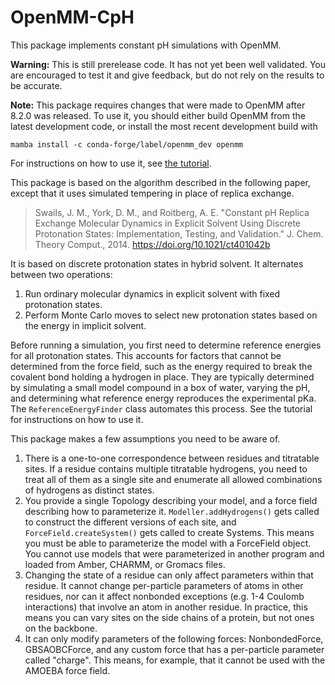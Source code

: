 # OpenMM-CpH

This package implements constant pH simulations with OpenMM.

**Warning:** This is still prerelease code.  It has not yet been well validated.  You are
encouraged to test it and give feedback, but do not rely on the results to be accurate.

**Note:** This package requires changes that were made to OpenMM after 8.2.0 was released.
To use it, you should either build OpenMM from the latest development code, or install the
most recent development build with

```
mamba install -c conda-forge/label/openmm_dev openmm
```

For instructions on how to use it, see [the tutorial](Tutorial.ipynb).

This package is based on the algorithm described in the following paper, except that it uses
simulated tempering in place of replica exchange.

> Swails, J. M., York, D. M., and Roitberg, A. E. "Constant pH Replica Exchange Molecular Dynamics
> in Explicit Solvent Using Discrete Protonation States: Implementation, Testing, and Validation."
> J. Chem. Theory Comput., 2014. https://doi.org/10.1021/ct401042b

It is based on discrete protonation states in hybrid solvent.  It alternates between two operations:

1. Run ordinary molecular dynamics in explicit solvent with fixed protonation states.
2. Perform Monte Carlo moves to select new protonation states based on the energy in implicit solvent.

Before running a simulation, you first need to determine reference energies for all protonation
states.  This accounts for factors that cannot be determined from the force field, such as the
energy required to break the covalent bond holding a hydrogen in place.  They are typically
determined by simulating a small model compound in a box of water, varying the pH, and determining
what reference energy reproduces the experimental pKa.  The `ReferenceEnergyFinder` class
automates this process.  See the tutorial for instructions on how to use it.

This package makes a few assumptions you need to be aware of.

1. There is a one-to-one correspondence between residues and titratable sites.  If a residue
   contains multiple titratable hydrogens, you need to treat all of them as a single site and
   enumerate all allowed combinations of hydrogens as distinct states.
2. You provide a single Topology describing your model, and a force field describing how to
   parameterize it.  `Modeller.addHydrogens()` gets called to construct the different versions
   of each site, and `ForceField.createSystem()` gets called to create Systems.  This means
   you must be able to parameterize the model with a ForceField object.  You cannot use models
   that were parameterized in another program and loaded from Amber, CHARMM, or Gromacs files.
3. Changing the state of a residue can only affect parameters within that residue.  It cannot
   change per-particle parameters of atoms in other residues, nor can it affect nonbonded
   exceptions (e.g. 1-4 Coulomb interactions) that involve an atom in another residue.
   In practice, this means you can vary sites on the side chains of a protein, but not ones on
   the backbone.
4. It can only modify parameters of the following forces: NonbondedForce, GBSAOBCForce, and
   any custom force that has a per-particle parameter called "charge".  This means, for example,
   that it cannot be used with the AMOEBA force field.
